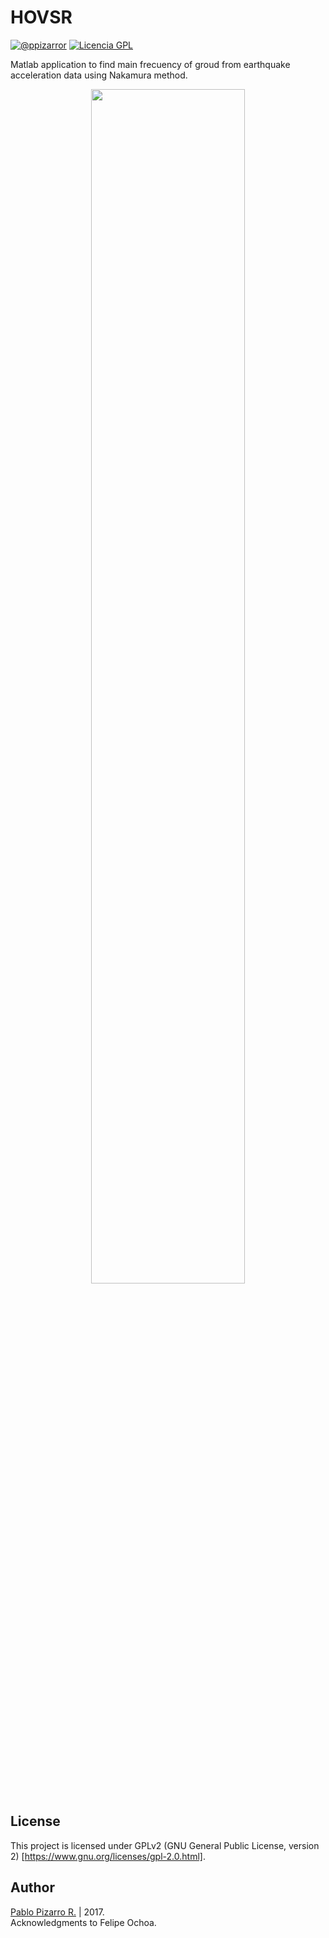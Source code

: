 # HOVSR
[![@ppizarror](http://ppizarror.com/resources/images/author.svg)](http://ppizarror.com)
[![Licencia GPL](http://ppizarror.com/resources/images/licensegpl2.svg)](https://www.gnu.org/licenses/old-licenses/gpl-2.0.html)

Matlab application to find main frecuency of groud from earthquake acceleration data using Nakamura method.

<p align="center">
<img src="http://ppizarror.com/resources/images/hovsr/hovsr.PNG" width="70%" >
</p>

## License
This project is licensed under GPLv2 (GNU General Public License, version 2) [https://www.gnu.org/licenses/gpl-2.0.html].

## Author
<a href="http://ppizarror.com">Pablo Pizarro R.</a> | 2017.<br>
Acknowledgments to Felipe Ochoa.